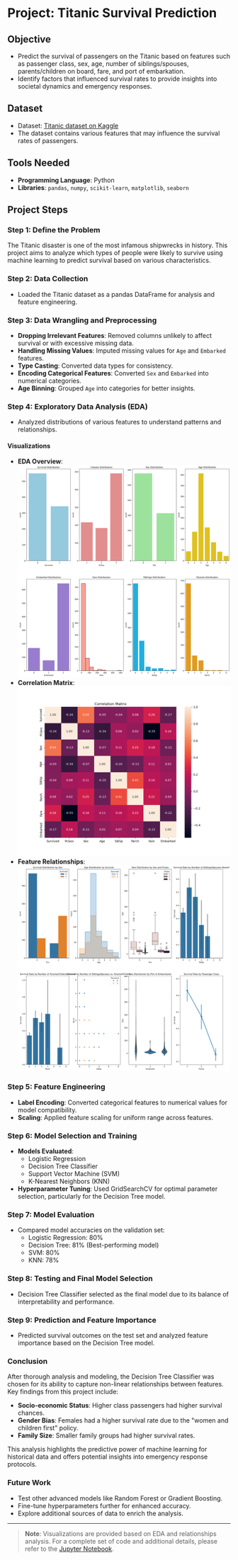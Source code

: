 # Project: Titanic Survival Prediction

## Objective
- Predict the survival of passengers on the Titanic based on features such as passenger class, sex, age, number of siblings/spouses, parents/children on board, fare, and port of embarkation.
- Identify factors that influenced survival rates to provide insights into societal dynamics and emergency responses.

## Dataset
- Dataset: [Titanic dataset on Kaggle](https://www.kaggle.com/c/titanic/data)
- The dataset contains various features that may influence the survival rates of passengers.

## Tools Needed
- **Programming Language**: Python
- **Libraries**: `pandas`, `numpy`, `scikit-learn`, `matplotlib`, `seaborn`

## Project Steps

### Step 1: Define the Problem
The Titanic disaster is one of the most infamous shipwrecks in history. This project aims to analyze which types of people were likely to survive using machine learning to predict survival based on various characteristics.

### Step 2: Data Collection
- Loaded the Titanic dataset as a pandas DataFrame for analysis and feature engineering.

### Step 3: Data Wrangling and Preprocessing
- **Dropping Irrelevant Features**: Removed columns unlikely to affect survival or with excessive missing data.
- **Handling Missing Values**: Imputed missing values for `Age` and `Embarked` features.
- **Type Casting**: Converted data types for consistency.
- **Encoding Categorical Features**: Converted `Sex` and `Embarked` into numerical categories.
- **Age Binning**: Grouped `Age` into categories for better insights.

### Step 4: Exploratory Data Analysis (EDA)
- Analyzed distributions of various features to understand patterns and relationships.

#### Visualizations

- **EDA Overview**: ![EDA Feature Counts](images/eda_feature_counts.png)
- **Correlation Matrix**: ![Correlation Matrix](images/correlation_matrix.png)
- **Feature Relationships**: ![Feature Relationships](images/eda_relationships.png)

### Step 5: Feature Engineering
- **Label Encoding**: Converted categorical features to numerical values for model compatibility.
- **Scaling**: Applied feature scaling for uniform range across features.

### Step 6: Model Selection and Training
- **Models Evaluated**:
  - Logistic Regression
  - Decision Tree Classifier
  - Support Vector Machine (SVM)
  - K-Nearest Neighbors (KNN)
- **Hyperparameter Tuning**: Used GridSearchCV for optimal parameter selection, particularly for the Decision Tree model.

### Step 7: Model Evaluation
- Compared model accuracies on the validation set:
  - Logistic Regression: 80%
  - Decision Tree: 81% (Best-performing model)
  - SVM: 80%
  - KNN: 78%

### Step 8: Testing and Final Model Selection
- Decision Tree Classifier selected as the final model due to its balance of interpretability and performance.

### Step 9: Prediction and Feature Importance
- Predicted survival outcomes on the test set and analyzed feature importance based on the Decision Tree model.

### Conclusion
After thorough analysis and modeling, the Decision Tree Classifier was chosen for its ability to capture non-linear relationships between features. Key findings from this project include:
- **Socio-economic Status**: Higher class passengers had higher survival chances.
- **Gender Bias**: Females had a higher survival rate due to the "women and children first" policy.
- **Family Size**: Smaller family groups had higher survival rates.

This analysis highlights the predictive power of machine learning for historical data and offers potential insights into emergency response protocols.

### Future Work
- Test other advanced models like Random Forest or Gradient Boosting.
- Fine-tune hyperparameters further for enhanced accuracy.
- Explore additional sources of data to enrich the analysis.

---

> **Note**: Visualizations are provided based on EDA and relationships analysis. For a complete set of code and additional details, please refer to the [Jupyter Notebook](https://github.com/AlexandrosPol/Data-Science-Projects/blob/main/Titanic%20Survival%20Prediction/Titanic%20Survival%20Prediction.ipynb).

